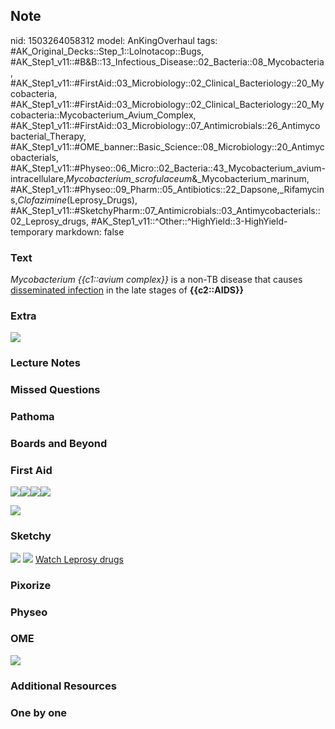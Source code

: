 ## Note
nid: 1503264058312
model: AnKingOverhaul
tags: #AK_Original_Decks::Step_1::Lolnotacop::Bugs, #AK_Step1_v11::#B&B::13_Infectious_Disease::02_Bacteria::08_Mycobacteria, #AK_Step1_v11::#FirstAid::03_Microbiology::02_Clinical_Bacteriology::20_Mycobacteria, #AK_Step1_v11::#FirstAid::03_Microbiology::02_Clinical_Bacteriology::20_Mycobacteria::Mycobacterium_Avium_Complex, #AK_Step1_v11::#FirstAid::03_Microbiology::07_Antimicrobials::26_Antimycobacterial_Therapy, #AK_Step1_v11::#OME_banner::Basic_Science::08_Microbiology::20_Antimycobacterials, #AK_Step1_v11::#Physeo::06_Micro::02_Bacteria::43_Mycobacterium_avium-intracellulare,_Mycobacterium_scrofulaceum_&_Mycobacterium_marinum, #AK_Step1_v11::#Physeo::09_Pharm::05_Antibiotics::22_Dapsone,_Rifamycins,_Clofazimine_(Leprosy_Drugs), #AK_Step1_v11::#SketchyPharm::07_Antimicrobials::03_Antimycobacterials::02_Leprosy_drugs, #AK_Step1_v11::^Other::^HighYield::3-HighYield-temporary
markdown: false

### Text
<i>Mycobacterium {{c1::avium complex</i><i>}}</i> is a non-TB
disease that causes <u>disseminated infection</u> in the late
stages of <b>{{c2::AIDS}}</b>

### Extra
<img src="paste-86870008529263.jpg">

### Lecture Notes


### Missed Questions


### Pathoma


### Boards and Beyond


### First Aid
<img src="paste-39784282062851%20(1).jpg"><img src=
"paste-443025876582403.jpg"><img src=
"paste-450018083340291.jpg"><img src="paste-342308893491203.jpg">
<div><img src="paste-181475253157891.jpg"></div>

### Sketchy
<img src="paste-240887535763457.jpg"> <img src=
"paste-c8ba0222f1f396b6f1a91ecf9a7098b085479aa7.png"> <a href=
"https://dashboard.sketchy.com/study/medical/courses/medical-pharmacology/units/medical-pharmacology-antimicrobials/videos/medical-pharmacology-antimicrobials-antimycobacterials-leprosy-drugs?utm_source=anki&utm_medium=partnership&utm_campaign=february_update&utm_content=medical">
Watch Leprosy drugs</a>

### Pixorize


### Physeo


### OME
<div class="ome-widget">
  <a href=
  "https://onlinemeded.org/spa/microbiology/antimycobacterials/acquire?ref=anki">
  <img src="_OME_AnkiFlashcards_Lesson_1.png"></a>
</div>

### Additional Resources


### One by one

